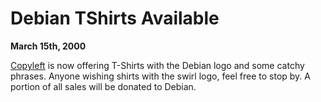 
Debian TShirts Available
========================


**March 15th, 2000**


[Copyleft](http://www.copyleft.net) is now offering T-Shirts with
the Debian logo and some catchy phrases. Anyone wishing shirts with the
swirl logo, feel free to stop by.
A portion of all sales will be donated to Debian.





